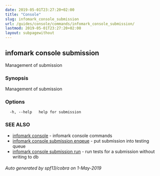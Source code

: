 ```yaml
---
date: 2019-05-01T23:27:20+02:00
title: "Console"
slug: infomark_console_submission
url: /guides/console/commands/infomark_console_submission/
lastmod: 2019-05-01T23:27:20+02:00
layout: subpagewithout
---
```


## infomark console submission

Management of submission

### Synopsis

Management of submission

### Options

```
  -h, --help   help for submission
```

### SEE ALSO

* [infomark console](/guides/console/commands/infomark_console/)	 - infomark console commands
* [infomark console submission enqeue](/guides/console/commands/infomark_console_submission_enqeue/)	 - put submission into testing queue
* [infomark console submission run](/guides/console/commands/infomark_console_submission_run/)	 - run tests for a submission without writing to db

###### Auto generated by spf13/cobra on 1-May-2019
